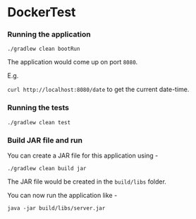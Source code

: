 # DockerTest

### Running the application

``./gradlew clean bootRun``

The application would come up on port `8080`.

E.g.

``curl http://localhost:8080/date`` to get the current date-time.

### Running the tests

``./gradlew clean test``

### Build JAR file and run

You can create a JAR file for this application using -

``./gradlew clean build jar``

The JAR file would be created in the `build/libs` folder.

You can now run the application like -

``java -jar build/libs/server.jar``